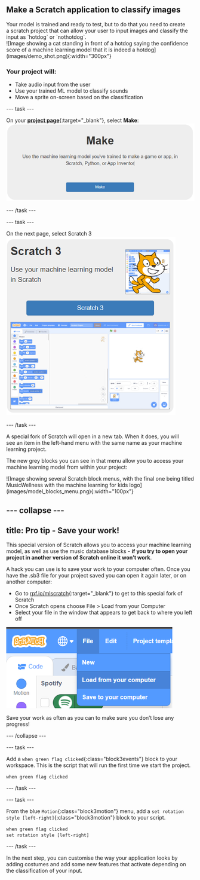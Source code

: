 
## Make a Scratch application to classify images

<div style="display: flex; flex-wrap: wrap">
<div style="flex-basis: 200px; flex-grow: 1; margin-right: 15px;">
Your model is trained and ready to test, but to do that you need to create a scratch project that can allow your user to input images and classify the input as `hotdog` or `nothotdog`.
</div>
<div>
![Image showing a cat standing in front of a hotdog saying the confidence score of a machine learning model that it is indeed a hotdog](images/demo_shot.png){:width="300px"}
</div>
</div>


### **Your project will:**
+ Take audio input from the user
+ Use your trained ML model to classify sounds
+ Move a sprite on-screen based on the classification

--- task ---

On your [**project page**](https://machinelearningforkids.co.uk/#!/projects){:target="_blank"}, select **Make**:
![Image showing a button reading Make and the explanation 'Use the machine learning model you've trained to make a game or app, in Scratch, Python, or App Inventor'](images/make_button.png)

--- /task ---

--- task ---

On the next page, select Scratch 3
![](images/scratch3_button.png)

--- /task ---

<div style="display: flex; flex-wrap: wrap">
<div style="flex-basis: 200px; flex-grow: 1; margin-right: 15px;">
A special fork of Scratch will open in a new tab. When it does, you will see an item in the left-hand menu with the same name as your machine learning project.

The new grey blocks you can see in that menu allow you to access your machine learning model from within your project:
</div>
<div>
![Image showing several Scratch block menus, with the final one being titled MusicWellness with the machine learning for kids logo](images/model_blocks_menu.png){:width="100px"}
</div>
</div>

--- collapse ---
---
title: Pro tip - Save your work!
---

This special version of Scratch allows you to access your machine learning model, as well as use the music database blocks - **if you try to open your project in another version of Scratch online it won’t work**. 

A hack you can use is to save your work to your computer often. Once you have the .sb3 file for your project saved you can open it again later, or on another computer:
+ Go to [rpf.io/mlscratch](rpf.io/mlscratch){:target="_blank"} to get to this special fork of Scratch 
+ Once Scratch opens choose File > Load from your Computer
+ Select your file in the window that appears to get back to where you left off

![Image showing the Scratch file menu with the Load from your computer option highlighted](images/load_menu.png)


Save your work as often as you can to make sure you don’t lose any progress!

--- /collapse ---

--- task ---

Add a `when green flag clicked`{:class="block3events"} block to your workspace. This is the script that will run the first time we start the project. 

```blocks3
when green flag clicked
```

--- /task ---

--- task ---

From the blue `Motion`{:class="block3motion"} menu, add a `set rotation style [left-right]`{:class="block3motion"} block to your script.

```blocks3
when green flag clicked
set rotation style [left-right]
```

--- /task ---



In the next step, you can customise the way your application looks by adding costumes and add some new features that activate depending on the classification of your input.

